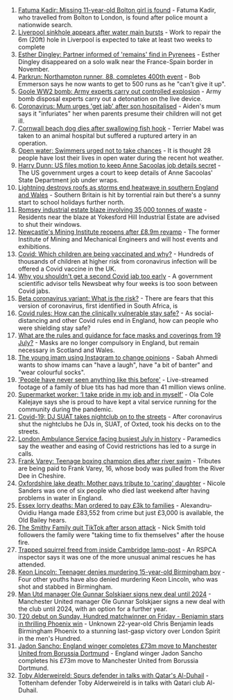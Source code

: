1. [Fatuma Kadir: Missing 11-year-old Bolton girl is found](https://www.bbc.co.uk/news/uk-england-manchester-57955421) - Fatuma Kadir, who travelled from Bolton to London, is found after police mount a nationwide search.
2. [Liverpool sinkhole appears after water main bursts](https://www.bbc.co.uk/news/uk-england-merseyside-57954296) - Work to repair the 6m (20ft) hole in Liverpool is expected to take at least two weeks to complete
3. [Esther Dingley: Partner informed of 'remains' find in Pyrenees](https://www.bbc.co.uk/news/uk-england-tyne-57954180) - Esther Dingley disappeared on a solo walk near the France-Spain border in November.
4. [Parkrun: Northampton runner, 88, completes 400th event](https://www.bbc.co.uk/news/uk-england-northamptonshire-57954713) - Bob Emmerson says he now wants to get to 500 runs as he "can't give it up".
5. [Goole WW2 bomb: Army experts carry out controlled explosion](https://www.bbc.co.uk/news/uk-england-humber-57953506) - Army bomb disposal experts carry out a detonation on the live device.
6. [Coronavirus: Mum urges 'get jab' after son hospitalised](https://www.bbc.co.uk/news/uk-england-tees-57375406) - Aiden's mum says it "infuriates" her when parents presume their children will not get ill.
7. [Cornwall beach dog dies after swallowing fish hook](https://www.bbc.co.uk/news/uk-england-cornwall-57954547) - Terrier Mabel was taken to an animal hospital but suffered a ruptured artery in an operation.
8. [Open water: Swimmers urged not to take chances](https://www.bbc.co.uk/news/uk-57953480) - It is thought 28 people have lost their lives in open water during the recent hot weather.
9. [Harry Dunn: US files motion to keep Anne Sacoolas job details secret](https://www.bbc.co.uk/news/uk-england-northamptonshire-57954208) - The US government urges a court to keep details of Anne Sacoolas' State Department job under wraps.
10. [Lightning destroys roofs as storms end heatwave in southern England and Wales](https://www.bbc.co.uk/news/uk-57952825) - Southern Britain is hit by torrential rain but there's a sunny start to school holidays further north.
11. [Romsey industrial estate blaze involving 35,000 tonnes of waste](https://www.bbc.co.uk/news/uk-england-hampshire-57953819) - Residents near the blaze at Yokesford Hill Industrial Estate are advised to shut their windows.
12. [Newcastle's Mining Institute reopens after £8.9m revamp](https://www.bbc.co.uk/news/uk-england-tyne-57942709) - The former Institute of Mining and Mechanical Engineers and will host events and exhibitions.
13. [Covid: Which children are being vaccinated and why?](https://www.bbc.co.uk/news/health-57888429) - Hundreds of thousands of children at higher risk from coronavirus infection will be offered a Covid vaccine in the UK.
14. [Why you shouldn't get a second Covid jab too early](https://www.bbc.co.uk/news/newsbeat-57682233) - A government scientific advisor tells Newsbeat why four weeks is too soon between Covid jabs.
15. [Beta coronavirus variant: What is the risk?](https://www.bbc.co.uk/news/health-55534727) - There are fears that this version of coronavirus, first identified in South Africa, is
16. [Covid rules: How can the clinically vulnerable stay safe?](https://www.bbc.co.uk/news/health-51997151) - As social-distancing and other Covid rules end in England, how can people who were shielding stay safe?
17. [What are the rules and guidance for face masks and coverings from 19 July?](https://www.bbc.co.uk/news/health-51205344) - Masks are no longer compulsory in England, but remain necessary in Scotland and Wales.
18. [The young imam using Instagram to change opinions](https://www.bbc.co.uk/news/uk-england-manchester-57946493) - Sabah Ahmedi wants to show imams can "have a laugh", have "a bit of banter" and "wear colourful socks".
19. ['People have never seen anything like this before'](https://www.bbc.co.uk/news/uk-england-leicestershire-57836610) - Live-streamed footage of a family of blue tits has had more than 41 million views online.
20. [Supermarket worker: ‘I take pride in my job and in myself’](https://www.bbc.co.uk/news/uk-england-london-57919079) - Ola Cole Kalejaye says she is proud to have kept a vital service running for the community during the pandemic.
21. [Covid-19: DJ SUAT takes nightclub on to the streets](https://www.bbc.co.uk/news/uk-england-surrey-57935752) - After coronavirus shut the nightclubs he DJs in, SUAT, of Oxted, took his decks on to the streets.
22. [London Ambulance Service facing busiest July in history](https://www.bbc.co.uk/news/uk-england-london-57936032) - Paramedics say the weather and easing of Covid restrictions has led to a surge in calls.
23. [Frank Varey: Teenage boxing champion dies after river swim](https://www.bbc.co.uk/news/uk-england-merseyside-57928688) - Tributes are being paid to Frank Varey, 16, whose body was pulled from the River Dee in Cheshire.
24. [Oxfordshire lake death: Mother pays tribute to 'caring' daughter](https://www.bbc.co.uk/news/uk-england-oxfordshire-57940537) - Nicole Sanders was one of six people who died last weekend after having problems in water in England.
25. [Essex lorry deaths: Man ordered to pay £3k to families](https://www.bbc.co.uk/news/uk-england-essex-57943328) - Alexandru-Ovidiu Hanga made £83,552 from crime but just £3,000 is available, the Old Bailey hears.
26. [The Smithy Family quit TikTok after arson attack](https://www.bbc.co.uk/news/uk-england-london-57864221) - Nick Smith told followers the family were "taking time to fix themselves" after the house fire.
27. [Trapped squirrel freed from inside Cambridge lamp-post](https://www.bbc.co.uk/news/uk-england-cambridgeshire-57946712) - An RSPCA inspector says it was one of the more unusual animal rescues he has attended.
28. [Keon Lincoln: Teenager denies murdering 15-year-old Birmingham boy](https://www.bbc.co.uk/news/uk-england-birmingham-57948025) - Four other youths have also denied murdering Keon Lincoln, who was shot and stabbed in Birmingham.
29. [Man Utd manager Ole Gunnar Solskjaer signs new deal until 2024](https://www.bbc.co.uk/sport/football/57954333) - Manchester United manager Ole Gunnar Solskjaer signs a new deal with the club until 2024, with an option for a further year.
30. [T20 debut on Sunday, Hundred matchwinner on Friday - Benjamin stars in thrilling Phoenix win](https://www.bbc.co.uk/sport/cricket/57949800) - Unknown 22-year-old Chris Benjamin leads Birmingham Phoenix to a stunning last-gasp victory over London Spirit in the men's Hundred.
31. [Jadon Sancho: England winger completes £73m move to Manchester United from Borussia Dortmund](https://www.bbc.co.uk/sport/football/57827831) - England winger Jadon Sancho completes his £73m move to Manchester United from Borussia Dortmund.
32. [Toby Alderweireld: Spurs defender in talks with Qatar's Al-Duhail](https://www.bbc.co.uk/sport/football/57955608) - Tottenham defender Toby Alderweireld is in talks with Qatari club Al-Duhail.
